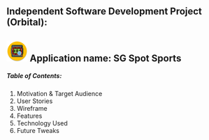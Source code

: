 ## Independent Software Development Project (Orbital):

##  ![App Logo][logo] Application name: SG Spot Sports

[logo]: https://github.com/ajax-yz/SGSpotSports/blob/master/app/src/main/res/mipmap-mdpi/ic_launcher_round.png

##### Table of Contents:
1. Motivation & Target Audience
2. User Stories
3. Wireframe
4. Features
5. Technology Used
6. Future Tweaks

